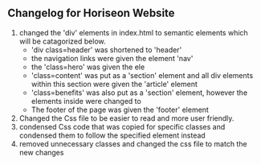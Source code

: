 ## Changelog for Horiseon Website

1. changed the 'div' elements in index.html to semantic elements which will be catagorized below.
    * 'div class=header' was shortened to 'header'
    * the navigation links were given the element 'nav'
    * the 'class=hero' was given the ele
    * 'class=content' was put as a 'section' element and all div elements within this section were given the 'article' element
    * 'class=benefits' was also put as a 'section' element, however the elements inside were changed to 
    * The footer of the page was given the 'footer' element
2. Changed the Css file to be easier to read and more user friendly. 
3. condensed Css code that was copied for specific classes and condensed them to follow the specified element instead
4. removed unnecessary classes and changed the css file to match the new changes
